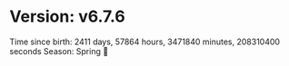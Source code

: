 # Version: v6.7.6
Time since birth: 2411 days, 57864 hours, 3471840 minutes, 208310400 seconds
Season: Spring 🌸
